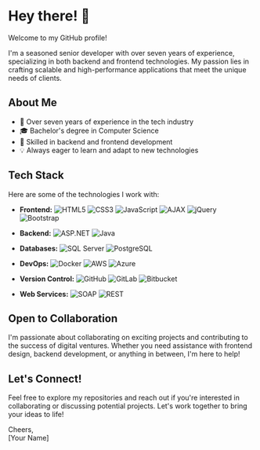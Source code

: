 # Hey there! 👋

Welcome to my GitHub profile!

I'm a seasoned senior developer with over seven years of experience, specializing in both backend and frontend technologies. My passion lies in crafting scalable and high-performance applications that meet the unique needs of clients.

## About Me

- 💼 Over seven years of experience in the tech industry
- 🎓 Bachelor's degree in Computer Science
- 🚀 Skilled in backend and frontend development
- 💡 Always eager to learn and adapt to new technologies

## Tech Stack

Here are some of the technologies I work with:

- **Frontend:** 
  ![HTML5](https://img.shields.io/badge/-HTML5-E34F26?style=flat&logo=html5&logoColor=white)
  ![CSS3](https://img.shields.io/badge/-CSS3-1572B6?style=flat&logo=css3&logoColor=white)
  ![JavaScript](https://img.shields.io/badge/-JavaScript-black?style=flat&logo=javascript&logoColor=eed718)
  ![AJAX](https://img.shields.io/badge/-AJAX-black?style=flat)
  ![jQuery](https://img.shields.io/badge/-jQuery-0769AD?style=flat&logo=jquery&logoColor=white)
  ![Bootstrap](https://img.shields.io/badge/-Bootstrap-563D7C?style=flat&logo=bootstrap&logoColor=white)
  
- **Backend:** 
  ![ASP.NET](https://img.shields.io/badge/-ASP.NET-512BD4?style=flat&logo=.net&logoColor=white)
  ![Java](https://img.shields.io/badge/-Java-007396?style=flat&logo=java&logoColor=white)
  
- **Databases:** 
  ![SQL Server](https://img.shields.io/badge/-SQL%20Server-CC2927?style=flat&logo=microsoft-sql-server&logoColor=white)
  ![PostgreSQL](https://img.shields.io/badge/-PostgreSQL-336791?style=flat&logo=postgresql&logoColor=white)
  
- **DevOps:** 
  ![Docker](https://img.shields.io/badge/-Docker-2496ED?style=flat&logo=docker&logoColor=white)
  ![AWS](https://img.shields.io/badge/-AWS-232F3E?style=flat&logo=amazon-aws&logoColor=white)
  ![Azure](https://img.shields.io/badge/-Azure-0089D6?style=flat&logo=microsoft-azure&logoColor=white)
  
- **Version Control:** 
  ![GitHub](https://img.shields.io/badge/-GitHub-181717?style=flat&logo=github)
  ![GitLab](https://img.shields.io/badge/-GitLab-FCA121?style=flat&logo=gitlab)
  ![Bitbucket](https://img.shields.io/badge/-Bitbucket-0052CC?style=flat&logo=bitbucket)
  
- **Web Services:** 
  ![SOAP](https://img.shields.io/badge/-SOAP-FF9900?style=flat&logo=soap&logoColor=white)
  ![REST](https://img.shields.io/badge/-REST-61DAFB?style=flat&logo=rest&logoColor=white)

## Open to Collaboration

I'm passionate about collaborating on exciting projects and contributing to the success of digital ventures. Whether you need assistance with frontend design, backend development, or anything in between, I'm here to help!

## Let's Connect!

Feel free to explore my repositories and reach out if you're interested in collaborating or discussing potential projects. Let's work together to bring your ideas to life!

Cheers,  
[Your Name]
